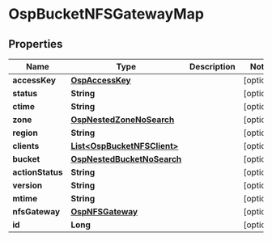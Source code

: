 # OspBucketNFSGatewayMap

## Properties
Name | Type | Description | Notes
------------ | ------------- | ------------- | -------------
**accessKey** | [**OspAccessKey**](OspAccessKey.md) |  |  [optional]
**status** | **String** |  |  [optional]
**ctime** | **String** |  |  [optional]
**zone** | [**OspNestedZoneNoSearch**](OspNestedZoneNoSearch.md) |  |  [optional]
**region** | **String** |  |  [optional]
**clients** | [**List&lt;OspBucketNFSClient&gt;**](OspBucketNFSClient.md) |  |  [optional]
**bucket** | [**OspNestedBucketNoSearch**](OspNestedBucketNoSearch.md) |  |  [optional]
**actionStatus** | **String** |  |  [optional]
**version** | **String** |  |  [optional]
**mtime** | **String** |  |  [optional]
**nfsGateway** | [**OspNFSGateway**](OspNFSGateway.md) |  |  [optional]
**id** | **Long** |  |  [optional]
